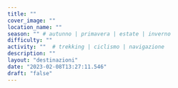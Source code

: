 ```yaml
---
title: ""
cover_image: ""
location_name: ""
season: "" # autunno | primavera | estate | inverno
difficulty: ""
activity: ""  # trekking | ciclismo | navigazione
description: ""
layout: "destinazioni"
date: "2023-02-08T13:27:11.546"
draft: "false"
---
```


